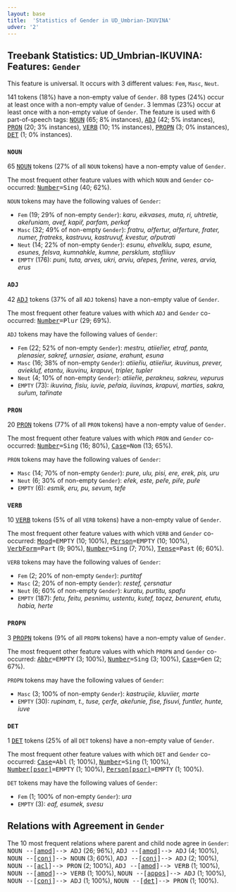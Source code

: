 ```yaml
---
layout: base
title:  'Statistics of Gender in UD_Umbrian-IKUVINA'
udver: '2'
---
```


## Treebank Statistics: UD_Umbrian-IKUVINA: Features: `Gender`

This feature is universal.
It occurs with 3 different values: `Fem`, `Masc`, `Neut`.

141 tokens (18%) have a non-empty value of `Gender`.
88 types (24%) occur at least once with a non-empty value of `Gender`.
3 lemmas (23%) occur at least once with a non-empty value of `Gender`.
The feature is used with 6 part-of-speech tags: <tt><a href="xum_ikuvina-pos-NOUN.html">NOUN</a></tt> (65; 8% instances), <tt><a href="xum_ikuvina-pos-ADJ.html">ADJ</a></tt> (42; 5% instances), <tt><a href="xum_ikuvina-pos-PRON.html">PRON</a></tt> (20; 3% instances), <tt><a href="xum_ikuvina-pos-VERB.html">VERB</a></tt> (10; 1% instances), <tt><a href="xum_ikuvina-pos-PROPN.html">PROPN</a></tt> (3; 0% instances), <tt><a href="xum_ikuvina-pos-DET.html">DET</a></tt> (1; 0% instances).

### `NOUN`

65 <tt><a href="xum_ikuvina-pos-NOUN.html">NOUN</a></tt> tokens (27% of all `NOUN` tokens) have a non-empty value of `Gender`.

The most frequent other feature values with which `NOUN` and `Gender` co-occurred: <tt><a href="xum_ikuvina-feat-Number.html">Number</a></tt><tt>=Sing</tt> (40; 62%).

`NOUN` tokens may have the following values of `Gender`:

* `Fem` (19; 29% of non-empty `Gender`): <em>karu, eikvases, muta, ri, uhtretie, akeřuniam, avef, kapiř, parfam, perkaf</em>
* `Masc` (32; 49% of non-empty `Gender`): <em>fratru, ařfertur, ařferture, frater, numer, fratreks, kastruvu, kastruvuf, kvestur, ařputrati</em>
* `Neut` (14; 22% of non-empty `Gender`): <em>esunu, ehvelklu, supa, esune, esunes, felsva, kumnahkle, kumne, persklum, stafliiuv</em>
* `EMPTY` (176): <em>puni, tuta, arves, ukri, arviu, ařepes, ferine, veres, arvia, erus</em>

### `ADJ`

42 <tt><a href="xum_ikuvina-pos-ADJ.html">ADJ</a></tt> tokens (37% of all `ADJ` tokens) have a non-empty value of `Gender`.

The most frequent other feature values with which `ADJ` and `Gender` co-occurred: <tt><a href="xum_ikuvina-feat-Number.html">Number</a></tt><tt>=Plur</tt> (29; 69%).

`ADJ` tokens may have the following values of `Gender`:

* `Fem` (22; 52% of non-empty `Gender`): <em>mestru, atiieřier, etraf, panta, plenasier, sakref, urnasier, asiane, erahunt, esuna</em>
* `Masc` (16; 38% of non-empty `Gender`): <em>atiieřiu, atiieřiur, ikuvinus, prever, aviekluf, etantu, ikuvinu, krapuvi, tripler, tupler</em>
* `Neut` (4; 10% of non-empty `Gender`): <em>atiieřie, perakneu, sakreu, vepurus</em>
* `EMPTY` (73): <em>ikuvina, fisiu, iuvie, peřaia, iiuvinas, krapuvi, marties, sakra, suřum, tařinate</em>

### `PRON`

20 <tt><a href="xum_ikuvina-pos-PRON.html">PRON</a></tt> tokens (77% of all `PRON` tokens) have a non-empty value of `Gender`.

The most frequent other feature values with which `PRON` and `Gender` co-occurred: <tt><a href="xum_ikuvina-feat-Number.html">Number</a></tt><tt>=Sing</tt> (16; 80%), <tt><a href="xum_ikuvina-feat-Case.html">Case</a></tt><tt>=Nom</tt> (13; 65%).

`PRON` tokens may have the following values of `Gender`:

* `Masc` (14; 70% of non-empty `Gender`): <em>pure, ulu, pisi, ere, erek, pis, uru</em>
* `Neut` (6; 30% of non-empty `Gender`): <em>eřek, este, peře, piře, puře</em>
* `EMPTY` (6): <em>esmik, eru, pu, sevum, tefe</em>

### `VERB`

10 <tt><a href="xum_ikuvina-pos-VERB.html">VERB</a></tt> tokens (5% of all `VERB` tokens) have a non-empty value of `Gender`.

The most frequent other feature values with which `VERB` and `Gender` co-occurred: <tt><a href="xum_ikuvina-feat-Mood.html">Mood</a></tt><tt>=EMPTY</tt> (10; 100%), <tt><a href="xum_ikuvina-feat-Person.html">Person</a></tt><tt>=EMPTY</tt> (10; 100%), <tt><a href="xum_ikuvina-feat-VerbForm.html">VerbForm</a></tt><tt>=Part</tt> (9; 90%), <tt><a href="xum_ikuvina-feat-Number.html">Number</a></tt><tt>=Sing</tt> (7; 70%), <tt><a href="xum_ikuvina-feat-Tense.html">Tense</a></tt><tt>=Past</tt> (6; 60%).

`VERB` tokens may have the following values of `Gender`:

* `Fem` (2; 20% of non-empty `Gender`): <em>purtitaf</em>
* `Masc` (2; 20% of non-empty `Gender`): <em>restef, çersnatur</em>
* `Neut` (6; 60% of non-empty `Gender`): <em>kuratu, purtitu, spafu</em>
* `EMPTY` (187): <em>fetu, feitu, pesnimu, ustentu, kutef, taçez, benurent, etutu, habia, herte</em>

### `PROPN`

3 <tt><a href="xum_ikuvina-pos-PROPN.html">PROPN</a></tt> tokens (9% of all `PROPN` tokens) have a non-empty value of `Gender`.

The most frequent other feature values with which `PROPN` and `Gender` co-occurred: <tt><a href="xum_ikuvina-feat-Abbr.html">Abbr</a></tt><tt>=EMPTY</tt> (3; 100%), <tt><a href="xum_ikuvina-feat-Number.html">Number</a></tt><tt>=Sing</tt> (3; 100%), <tt><a href="xum_ikuvina-feat-Case.html">Case</a></tt><tt>=Gen</tt> (2; 67%).

`PROPN` tokens may have the following values of `Gender`:

* `Masc` (3; 100% of non-empty `Gender`): <em>kastruçiie, kluviier, marte</em>
* `EMPTY` (30): <em>rupinam, t., tuse, çerfe, akeřunie, fise, fisuvi, funtler, hunte, iuve</em>

### `DET`

1 <tt><a href="xum_ikuvina-pos-DET.html">DET</a></tt> tokens (25% of all `DET` tokens) have a non-empty value of `Gender`.

The most frequent other feature values with which `DET` and `Gender` co-occurred: <tt><a href="xum_ikuvina-feat-Case.html">Case</a></tt><tt>=Abl</tt> (1; 100%), <tt><a href="xum_ikuvina-feat-Number.html">Number</a></tt><tt>=Sing</tt> (1; 100%), <tt><a href="xum_ikuvina-feat-Number-psor.html">Number[psor]</a></tt><tt>=EMPTY</tt> (1; 100%), <tt><a href="xum_ikuvina-feat-Person-psor.html">Person[psor]</a></tt><tt>=EMPTY</tt> (1; 100%).

`DET` tokens may have the following values of `Gender`:

* `Fem` (1; 100% of non-empty `Gender`): <em>ura</em>
* `EMPTY` (3): <em>eaf, esumek, svesu</em>

## Relations with Agreement in `Gender`

The 10 most frequent relations where parent and child node agree in `Gender`:
<tt>NOUN --[<tt><a href="xum_ikuvina-dep-amod.html">amod</a></tt>]--> ADJ</tt> (26; 96%),
<tt>ADJ --[<tt><a href="xum_ikuvina-dep-amod.html">amod</a></tt>]--> ADJ</tt> (4; 100%),
<tt>NOUN --[<tt><a href="xum_ikuvina-dep-conj.html">conj</a></tt>]--> NOUN</tt> (3; 60%),
<tt>ADJ --[<tt><a href="xum_ikuvina-dep-conj.html">conj</a></tt>]--> ADJ</tt> (2; 100%),
<tt>NOUN --[<tt><a href="xum_ikuvina-dep-acl.html">acl</a></tt>]--> PRON</tt> (2; 100%),
<tt>ADJ --[<tt><a href="xum_ikuvina-dep-amod.html">amod</a></tt>]--> VERB</tt> (1; 100%),
<tt>NOUN --[<tt><a href="xum_ikuvina-dep-amod.html">amod</a></tt>]--> VERB</tt> (1; 100%),
<tt>NOUN --[<tt><a href="xum_ikuvina-dep-appos.html">appos</a></tt>]--> ADJ</tt> (1; 100%),
<tt>NOUN --[<tt><a href="xum_ikuvina-dep-conj.html">conj</a></tt>]--> ADJ</tt> (1; 100%),
<tt>NOUN --[<tt><a href="xum_ikuvina-dep-det.html">det</a></tt>]--> PRON</tt> (1; 100%).

